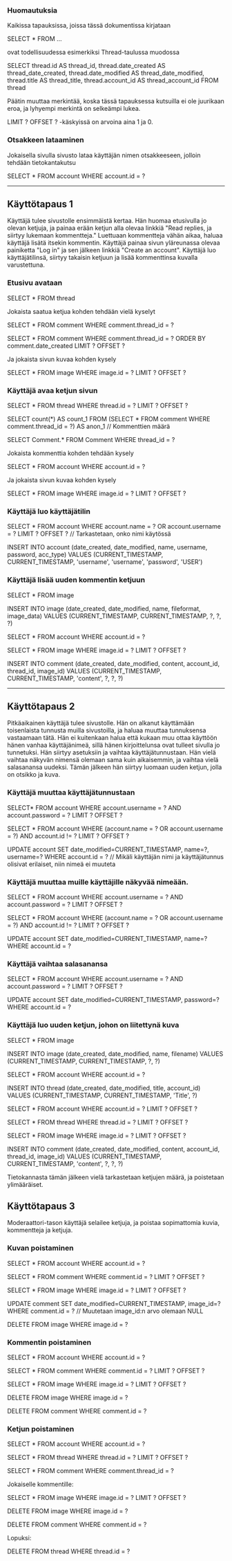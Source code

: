### Huomautuksia


Kaikissa tapauksissa, joissa tässä dokumentissa kirjataan

SELECT * FROM ...

ovat todellisuudessa esimerkiksi Thread-taulussa muodossa

SELECT thread.id AS thread_id, thread.date_created AS thread_date_created, thread.date_modified AS thread_date_modified, thread.title AS thread_title, thread.account_id AS thread_account_id
FROM thread

Päätin muuttaa merkintää, koska tässä tapauksessa kutsuilla ei ole juurikaan eroa, ja lyhyempi merkintä on selkeämpi lukea.



LIMIT ? OFFSET ? -käskyissä on arvoina aina 1 ja 0.




### Otsakkeen lataaminen


Jokaisella sivulla sivusto lataa käyttäjän nimen otsakkeeseen, jolloin tehdään tietokantakutsu

SELECT * FROM account WHERE account.id = ?

------

## Käyttötapaus 1


Käyttäjä tulee sivustolle ensimmäistä kertaa. Hän huomaa etusivulla jo olevan ketjuja, ja painaa erään ketjun alla olevaa linkkiä "Read replies, ja siirtyy lukemaan kommentteja."
Luettuaan kommentteja vähän aikaa, haluaa käyttäjä lisätä itsekin kommentin. Käyttäjä painaa sivun yläreunassa olevaa painiketta "Log in" ja sen jälkeen linkkiä "Create an account".
Käyttäjä luo käyttäjätilinsä, siirtyy takaisin ketjuun ja lisää kommenttinsa kuvalla varustettuna. 



### Etusivu avataan


SELECT * FROM thread

Jokaista saatua ketjua kohden tehdään vielä kyselyt


SELECT * FROM comment WHERE comment.thread_id = ?

SELECT * FROM comment WHERE comment.thread_id = ? ORDER BY comment.date_created LIMIT ? OFFSET ?

Ja jokaista sivun kuvaa kohden kysely

SELECT * FROM image WHERE image.id = ? LIMIT ? OFFSET ?



### Käyttäjä avaa ketjun sivun


SELECT * FROM thread WHERE thread.id = ? LIMIT ? OFFSET ?

SELECT count(*) AS count_1 FROM (SELECT * FROM comment WHERE comment.thread_id = ?) AS anon_1 // Kommenttien määrä

SELECT Comment.* FROM Comment WHERE thread_id = ?


Jokaista kommenttia kohden tehdään kysely


SELECT * FROM account WHERE account.id = ?


Ja jokaista sivun kuvaa kohden kysely


SELECT * FROM image WHERE image.id = ? LIMIT ? OFFSET ?




### Käyttäjä luo käyttäjätilin

SELECT * FROM account WHERE account.name = ? OR account.username = ? LIMIT ? OFFSET ? // Tarkastetaan, onko nimi käytössä

INSERT INTO account (date_created, date_modified, name, username, password, acc_type) VALUES (CURRENT_TIMESTAMP, CURRENT_TIMESTAMP, 'username', 'username', 'password', 'USER')




### Käyttäjä lisää uuden kommentin ketjuun


SELECT * FROM image 

INSERT INTO image (date_created, date_modified, name, fileformat, image_data) VALUES (CURRENT_TIMESTAMP, CURRENT_TIMESTAMP, ?, ?, ?)

SELECT * FROM account WHERE account.id = ?

SELECT * FROM image WHERE image.id = ? LIMIT ? OFFSET ?

INSERT INTO comment (date_created, date_modified, content, account_id, thread_id, image_id) VALUES (CURRENT_TIMESTAMP, CURRENT_TIMESTAMP, 'content', ?, ?, ?)


------

## Käyttötapaus 2


Pitkäaikainen käyttäjä tulee sivustolle. Hän on alkanut käyttämään toisenlaista tunnusta muilla sivustoilla, ja haluaa muuttaa tunnuksensa vastaamaan tätä.
Hän ei kuitenkaan halua että kukaan muu ottaa käyttöön hänen vanhaa käyttäjänimeä, sillä hänen kirjoittelunsa ovat tulleet sivulla jo tunnetuksi. 
Hän siirtyy asetuksiin ja vaihtaa käyttäjätunnustaan. Hän vielä vaihtaa näkyvän nimensä olemaan sama kuin aikaisemmin, ja vaihtaa vielä salasanansa uudeksi.
Tämän jälkeen hän siirtyy luomaan uuden ketjun, jolla on otsikko ja kuva.




### Käyttäjä muuttaa käyttäjätunnustaan


SELECT* FROM account WHERE account.username = ? AND account.password = ? LIMIT ? OFFSET ?

SELECT * FROM account WHERE (account.name = ? OR account.username = ?) AND account.id != ? LIMIT ? OFFSET ?

UPDATE account SET date_modified=CURRENT_TIMESTAMP, name=?, username=? WHERE account.id = ?   // Mikäli käyttäjän nimi ja käyttäjätunnus olisivat erilaiset, niin nimeä ei muuteta




### Käyttäjä muuttaa muille käyttäjille näkyvää nimeään. 


SELECT * FROM account WHERE account.username = ? AND account.password = ? LIMIT ? OFFSET ?

SELECT * FROM account WHERE (account.name = ? OR account.username = ?) AND account.id != ? LIMIT ? OFFSET ? 

UPDATE account SET date_modified=CURRENT_TIMESTAMP, name=? WHERE account.id = ?




### Käyttäjä vaihtaa salasanansa


SELECT * FROM account WHERE account.username = ? AND account.password = ? LIMIT ? OFFSET ?

UPDATE account SET date_modified=CURRENT_TIMESTAMP, password=? WHERE account.id = ?




### Käyttäjä luo uuden ketjun, johon on liitettynä kuva


SELECT * FROM image

INSERT INTO image (date_created, date_modified, name, filename) VALUES (CURRENT_TIMESTAMP, CURRENT_TIMESTAMP, ?, ?)

SELECT * FROM account WHERE account.id = ?

INSERT INTO thread (date_created, date_modified, title, account_id) VALUES (CURRENT_TIMESTAMP, CURRENT_TIMESTAMP, 'Title', ?)

SELECT * FROM account WHERE account.id = ? LIMIT ? OFFSET ?

SELECT * FROM thread WHERE thread.id = ? LIMIT ? OFFSET ?

SELECT * FROM image WHERE image.id = ? LIMIT ? OFFSET ?

INSERT INTO comment (date_created, date_modified, content, account_id, thread_id, image_id) VALUES (CURRENT_TIMESTAMP, CURRENT_TIMESTAMP, 'content', ?, ?, ?)

Tietokannasta tämän jälkeen vielä tarkastetaan ketjujen määrä, ja poistetaan ylimääräiset.




## Käyttötapaus 3


Moderaattori-tason käyttäjä selailee ketjuja, ja poistaa sopimattomia kuvia, kommentteja ja ketjuja.


### Kuvan poistaminen


SELECT * FROM account WHERE account.id = ?

SELECT * FROM comment WHERE comment.id = ? LIMIT ? OFFSET ?

SELECT * FROM image WHERE image.id = ? LIMIT ? OFFSET ?

UPDATE comment SET date_modified=CURRENT_TIMESTAMP, image_id=? WHERE comment.id = ? // Muutetaan image_id:n arvo olemaan NULL

DELETE FROM image WHERE image.id = ?




### Kommentin poistaminen


SELECT * FROM account WHERE account.id = ?

SELECT * FROM comment WHERE comment.id = ? LIMIT ? OFFSET ?

SELECT * FROM image WHERE image.id = ? LIMIT ? OFFSET ?

DELETE FROM image WHERE image.id = ?

DELETE FROM comment WHERE comment.id = ?




### Ketjun poistaminen


SELECT * FROM account WHERE account.id = ?

SELECT * FROM thread WHERE thread.id = ? LIMIT ? OFFSET ?

SELECT * FROM comment WHERE comment.thread_id = ?


Jokaiselle kommentille:


SELECT * FROM image WHERE image.id = ? LIMIT ? OFFSET ?

DELETE FROM image WHERE image.id = ?

DELETE FROM comment WHERE comment.id = ?


Lopuksi:

DELETE FROM thread WHERE thread.id = ?


